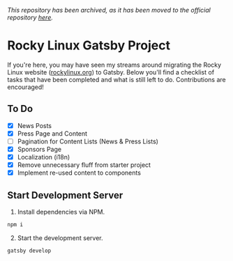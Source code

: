 *This repository has been archived, as it has been moved to the official repository [here](https://github.com/rocky-linux/rockylinux.org).*

# Rocky Linux Gatsby Project
If you're here, you may have seen my streams around migrating the Rocky Linux website ([rockylinux.org](https://rockylinux.org/)) to Gatsby. Below you'll find a checklist of tasks that have been completed and what is still left to do. Contributions are encouraged!

## To Do
- [X] News Posts
- [X] Press Page and Content
- [ ] Pagination for Content Lists (News & Press Lists)
- [X] Sponsors Page
- [X] Localization (i18n)
- [X] Remove unnecessary fluff from starter project
- [X] Implement re-used content to components

## Start Development Server
1. Install dependencies via NPM.

```bash
npm i
```
2. Start the development server.
```bash
gatsby develop
```
